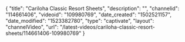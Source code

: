 {
    "title": "Cariloha Classic Resort Sheets",
    "description": "",
    "channelid": "114661406",
    "videoid": "109980769",
    "date_created": "1502521157",
    "date_modified": "1523382780",
    "type": "captivate",
    "layout": "channelVideo",
    "url": "\/latest-videos\/cariloha-classic-resort-sheets\/114661406-109980769"
}